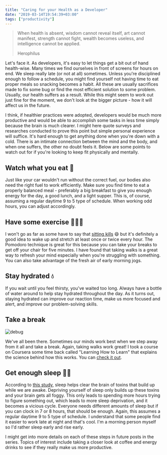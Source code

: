 ```yaml
---
title: "Caring for your Health as a Developer"
date: "2019-03-14T19:54:39+03:00"
tags: ["productivity"]
---
```


> When health is absent, wisdom cannot reveal itself, art cannot manifest, strength cannot fight, wealth becomes useless, and intelligence cannot be applied.<footer>Herophilus</footer>

Let's face it. As developers, it's easy to let things get a bit out of hand health-wise. Many times we find ourselves in front of screens for hours on end. We sleep really late (or not at all) sometimes. Unless you're disciplined enough to follow a schedule, you might find yourself not having time to eat proper meals so snacking becomes a habit. All these are usually sacrifices made to fix some bug or find the most efficient solution to some problem. Usually, our health suffers as a result. While this might seem to work out just fine for the moment, we don't look at the bigger picture - how it will affect us in the future.

I think, if healthier practices were adopted, developers would be much more productive and would be able to accomplish some tasks in less time simply because the brain is much clearer. I might here quote surveys and researches conducted to prove this point but simple personal experience will suffice. It's hard enough to get anything done when you're down with a cold. There is an intimate connection between the mind and the body, and when one suffers, the other no doubt feels it. Below are some points to watch out for if you're looking to keep fit physically and mentally.

## Watch what you eat 🥘

Just like your car wouldn't run without the correct fuel, our bodies also need the right fuel to work efficiently. Make sure you find time to eat a properly balanced meal - preferably a big breakfast to give you enough energy for the day, a good lunch, and a light supper. This is, of course, assuming a regular daytime 9 to 5 type of schedule. When working odd hours, you can adjust accordingly.

## Have some exercise 🏃🏽‍♂️

I won't go as far as some have to say that [sitting kills](https://edition.cnn.com/2017/09/11/health/sitting-increases-risk-of-death-study/index.html) 😄 but it's definitely a good idea to wake up and stretch at least once or twice every hour. The Pomodoro technique is great for this because you can take your breaks to get off your chair for five minutes. I have found that taking walks is a great way to refresh your mind especially when you're struggling with something. You can also take advantage of the fresh air of early morning jogs.

## Stay hydrated 💧

If you wait until you feel thirsty, you've waited too long. Always have a bottle of water around to help stay hydrated throughout the day. As it turns out, staying hydrated can improve our reaction time, make us more focused and alert, and improve our problem-solving skills.

## Take a break

![debug](https://i.redd.it/mdjsol1eiad11.jpg)

We've all been there. Sometimes our minds work best when we step away from it all and take a break. Again, taking walks work great! I took a course on Coursera some time back called "Learning How to Learn" that explains the science behind how this works. You can [check it out](https://www.coursera.org/lecture/learning-how-to-learn/introduction-to-the-focused-and-diffuse-modes-75EsZ).

## Get enough sleep 🛌💤

According to [this study](https://www.ncbi.nlm.nih.gov/pmc/articles/PMC3880190/), sleep helps clear the brain of toxins that build up while we are awake. Depriving yourself of sleep only builds up these toxins and your brain gets all foggy. This only leads to spending more hours trying to figure something out, which leads to more sleep deprivation, and it becomes a vicious cycle. Everyone needs different amounts of sleep but if you can clock in 7 or 8 hours, that should be enough. Again, this assumes a regular daytime 9 to 5 type of schedule. I understand that some people find it easier to work late at night and that's cool. I'm a morning person myself so I'd rather sleep early and rise early.

I might get into more details on each of these steps in future posts in the series. Topics of interest include taking a closer look at coffee and energy drinks to see if they really make us more productive.

